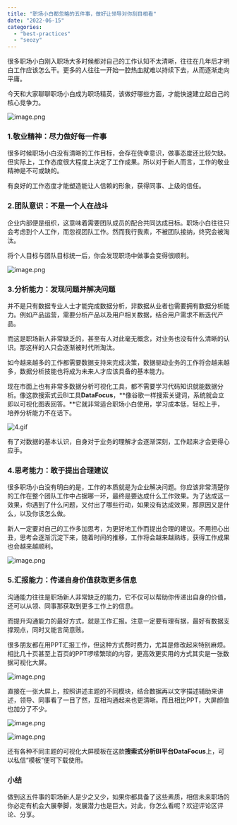 ```yaml
---
title: "职场小白都忽略的五件事，做好让领导对你刮目相看"
date: "2022-06-15"
categories: 
  - "best-practices"
  - "seozy"
---
```


很多职场小白刚入职场大多时候都对自己的工作认知不太清晰，往往在几年后才明白工作应该怎么干。更多的人往往一开始一腔热血就难以持续下去，从而逐渐走向平庸。

今天和大家聊聊职场小白成为职场精英，该做好哪些方面，才能快速建立起自己的核心竞争力。

![image.png](images/1655282127-image-png.png)

### 1.敬业精神：尽力做好每一件事

很多时候职场小白没有清晰的工作目标，会存在侥幸意识，做事态度还比较欠缺。但实际上，工作态度很大程度上决定了工作成果。所以对于新人而言，工作的敬业精神是不可或缺的。

有良好的工作态度才能塑造能让人信赖的形象，获得同事、上级的信任。

### 2.团队意识：不是一个人在战斗

企业内部便是组织，这意味着需要团队成员的配合共同达成目标。职场小白往往只会考虑到个人工作，而忽视团队工作。然而我行我素，不被团队接纳，终究会被淘汰。

将个人目标与团队目标统一后，你会发现职场中做事会变得很顺利。

![image.png](images/1655282135-image-png.png)

### 3.分析能力：发现问题并解决问题

并不是只有数据专业人士才能完成数据分析，非数据从业者也需要拥有数据分析能力。例如产品运营，需要分析产品以及用户相关数据，结合用户需求不断迭代产品。

而这是职场新人非常缺乏的，甚至有人对此毫无概念，对业务也没有什么清晰的认识。那这样的人只会逐渐被时代所淘汰。

如今越来越多的工作都需要数据支持来完成决策，数据驱动业务的工作将会越来越多，数据分析技能也将成为未来人才应该具备的基本能力。

现在市面上也有非常多数据分析可视化工具，都不需要学习代码知识就能数据分析。像这款搜索式云BI工具**DataFocus**，**像谷歌一样搜索关键词，系统就会立即以可视化图表回答。**它就非常适合职场小白使用，学习成本低，轻松上手，培养分析能力不在话下。

![4.gif](images/1655282191-4-gif.gif)

有了对数据的基本认识，自身对于业务的理解才会逐渐深刻，工作起来才会更得心应手。

### 4.思考能力：敢于提出合理建议

很多职场小白没有明白的是，工作的本质就是为企业解决问题。你应该非常清楚你的工作在整个团队工作中占据哪一环，最终是要达成什么工作效果。为了达成这一效果，你遇到了什么问题，又付出了哪些行动，如果没有达成效果，那原因又是什么，以及你该怎么做。

新人一定要对自己的工作多加思考，为更好地工作而提出合理的建议。不用担心出丑，思考会逐渐沉淀下来，随着时间的推移，工作将会越来越熟练，获得工作成果也会越来越顺利。

![image.png](images/1655282197-image-png.png)

### 5.汇报能力：传递自身价值获取更多信息

沟通能力往往是职场新人非常缺乏的能力，它不仅可以帮助你传递出自身的价值，还可以从领、同事那获取到更多工作上的信息。

而提升沟通能力的最好方式，就是工作汇报。注意一定要有理有据，最好有数据支撑观点，同时又能言简意赅。

很多朋友都在用PPT汇报工作，但这种方式费时费力，尤其是修改起来特别麻烦。相比几十页甚至上百页的PPT啰嗦繁琐的内容，更高效更实用的方式其实是一张数据可视化大屏。

![image.png](images/1655282202-image-png.png)

直接在一张大屏上，按照讲述主题的不同模块，结合数据再以文字描述辅助来讲述，领导、同事看了一目了然，互相沟通起来也更清晰。而且相比PPT，大屏颜值也加分了不少。

![image.png](images/1655282209-image-png.png)

![image.png](images/1655282214-image-png.png)

还有各种不同主题的可视化大屏模板在这款**搜索式分析BI平台DataFocus**上，可以私信“模板”便可下载使用。

### **小结**

做到这五件事的职场新人是少之又少，如果你都具备了这些素质，相信未来职场的你必定有机会大展拳脚，发展潜力也是巨大。对此，你怎么看呢？欢迎评论区评论、分享。
